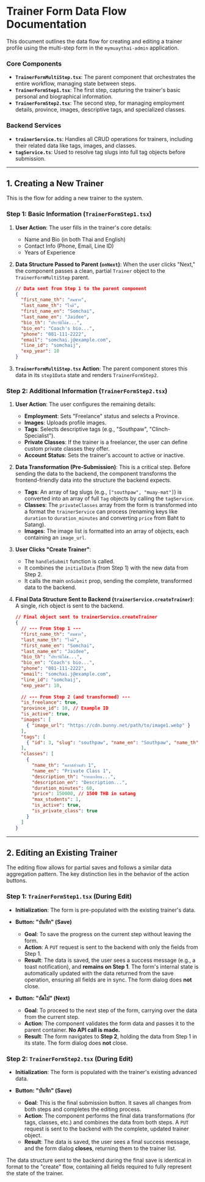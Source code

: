 # Trainer Form Data Flow Documentation

This document outlines the data flow for creating and editing a trainer profile using the multi-step form in the `mymuaythai-admin` application.

### Core Components

*   **`TrainerFormMultiStep.tsx`**: The parent component that orchestrates the entire workflow, managing state between steps.
*   **`TrainerFormStep1.tsx`**: The first step, capturing the trainer's basic personal and biographical information.
*   **`TrainerFormStep2.tsx`**: The second step, for managing employment details, province, images, descriptive tags, and specialized classes.

### Backend Services

*   **`trainerService.ts`**: Handles all CRUD operations for trainers, including their related data like tags, images, and classes.
*   **`tagService.ts`**: Used to resolve tag slugs into full tag objects before submission.

---

## 1. Creating a New Trainer

This is the flow for adding a new trainer to the system.

### Step 1: Basic Information (`TrainerFormStep1.tsx`)

1.  **User Action**: The user fills in the trainer's core details:
    *   Name and Bio (in both Thai and English)
    *   Contact Info (Phone, Email, Line ID)
    *   Years of Experience

2.  **Data Structure Passed to Parent (`onNext`)**: When the user clicks "Next," the component passes a clean, partial `Trainer` object to the `TrainerFormMultiStep` parent.

    ```json
    // Data sent from Step 1 to the parent component
    {
      "first_name_th": "สมชาย",
      "last_name_th": "ใจดี",
      "first_name_en": "Somchai",
      "last_name_en": "Jaidee",
      "bio_th": "ประวัติโค้ช...",
      "bio_en": "Coach's bio...",
      "phone": "081-111-2222",
      "email": "somchai.j@example.com",
      "line_id": "somchaij",
      "exp_year": 10
    }
    ```

3.  **`TrainerFormMultiStep.tsx` Action**: The parent component stores this data in its `step1Data` state and renders `TrainerFormStep2`.

### Step 2: Additional Information (`TrainerFormStep2.tsx`)

1.  **User Action**: The user configures the remaining details:
    *   **Employment**: Sets "Freelance" status and selects a Province.
    *   **Images**: Uploads profile images.
    *   **Tags**: Selects descriptive tags (e.g., "Southpaw", "Clinch-Specialist").
    *   **Private Classes**: If the trainer is a freelancer, the user can define custom private classes they offer.
    *   **Account Status**: Sets the trainer's account to active or inactive.

2.  **Data Transformation (Pre-Submission)**: This is a critical step. Before sending the data to the backend, the component transforms the frontend-friendly data into the structure the backend expects.
    *   **Tags**: An array of tag slugs (e.g., `["southpaw", "muay-mat"]`) is converted into an array of full `Tag` objects by calling the `tagService`.
    *   **Classes**: The `privateClasses` array from the form is transformed into a format the `trainerService` can process (renaming keys like `duration` to `duration_minutes` and converting `price` from Baht to Satang).
    *   **Images**: The image list is formatted into an array of objects, each containing an `image_url`.

3.  **User Clicks "Create Trainer"**:
    *   The `handleSubmit` function is called.
    *   It combines the `initialData` (from Step 1) with the new data from Step 2.
    *   It calls the main `onSubmit` prop, sending the complete, transformed data to the backend.

4.  **Final Data Structure Sent to Backend (`trainerService.createTrainer`)**: A single, rich object is sent to the backend.

    ```json
    // Final object sent to trainerService.createTrainer
    {
      // --- From Step 1 ---
      "first_name_th": "สมชาย",
      "last_name_th": "ใจดี",
      "first_name_en": "Somchai",
      "last_name_en": "Jaidee",
      "bio_th": "ประวัติโค้ช...",
      "bio_en": "Coach's bio...",
      "phone": "081-111-2222",
      "email": "somchai.j@example.com",
      "line_id": "somchaij",
      "exp_year": 10,
      
      // --- From Step 2 (and transformed) ---
      "is_freelance": true,
      "province_id": 10, // Example ID
      "is_active": true,
      "images": [
        { "image_url": "https://cdn.bunny.net/path/to/image1.webp" }
      ],
      "tags": [
        { "id": 3, "slug": "southpaw", "name_en": "Southpaw", "name_th": "ถนัดซ้าย" }
      ],
      "classes": [
        {
          "name_th": "คลาสส่วนตัว 1",
          "name_en": "Private Class 1",
          "description_th": "รายละเอียด...",
          "description_en": "Description...",
          "duration_minutes": 60,
          "price": 150000, // 1500 THB in satang
          "max_students": 1,
          "is_active": true,
          "is_private_class": true
        }
      ]
    }
    ```

---

## 2. Editing an Existing Trainer

The editing flow allows for partial saves and follows a similar data aggregation pattern. The key distinction lies in the behavior of the action buttons.

### Step 1: `TrainerFormStep1.tsx` (During Edit)

*   **Initialization**: The form is pre-populated with the existing trainer's data.

*   **Button: "บันทึก" (Save)**
    *   **Goal**: To save the progress on the current step without leaving the form.
    *   **Action**: A `PUT` request is sent to the backend with only the fields from Step 1.
    *   **Result**: The data is saved, the user sees a success message (e.g., a toast notification), and **remains on Step 1**. The form's internal state is automatically updated with the data returned from the save operation, ensuring all fields are in sync. The form dialog does **not** close.

*   **Button: "ถัดไป" (Next)**
    *   **Goal**: To proceed to the next step of the form, carrying over the data from the current step.
    *   **Action**: The component validates the form data and passes it to the parent container. **No API call is made.**
    *   **Result**: The form navigates to **Step 2**, holding the data from Step 1 in its state. The form dialog does **not** close.

### Step 2: `TrainerFormStep2.tsx` (During Edit)

*   **Initialization**: The form is populated with the trainer's existing advanced data.

*   **Button: "บันทึก" (Save)**
    *   **Goal**: This is the final submission button. It saves all changes from both steps and completes the editing process.
    *   **Action**: The component performs the final data transformations (for tags, classes, etc.) and combines the data from both steps. A `PUT` request is sent to the backend with the complete, updated trainer object.
    *   **Result**: The data is saved, the user sees a final success message, and the form dialog **closes**, returning them to the trainer list.

The data structure sent to the backend during the final save is identical in format to the "create" flow, containing all fields required to fully represent the state of the trainer.
